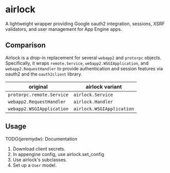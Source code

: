 # airlock

A lightweight wrapper providing Google oauth2 integration, sessions,
XSRF validators, and user management for App Engine apps.

## Comparison

Airlock is a drop-in replacement for several `webapp2` and `protorpc`
objects. Specifically, it wraps `remote.Service`, `webapp2.WSGIApplication`,
and `webapp2.RequestHandler` to provide authentication and session features
via oauth2 and the `oauth2client` library.

| original | airlock variant |
| -------- | --------------- |
| `protorpc.remote.Service` | `airlock.Service` |
| `webapp2.RequestHandler` | `airlock.Handler` |
| `webapp2.WSGIApplication` | `airlock.WSGIApplication` |

## Usage

TODO(jeremydw): Documentation

1. Download client secrets.
1. In appengine config, use airlock.set_config
1. Use airlock's subclasses.
1. Set up a `User` model.
